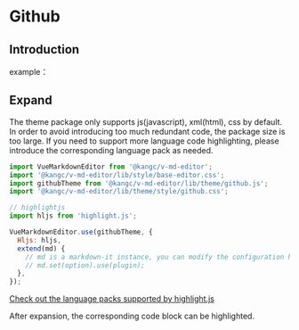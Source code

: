 # Github

## Introduction

example：

<ClientOnly>
  <base-editor />
</ClientOnly>

## Expand

The theme package only supports js(javascript), xml(html), css by default. In order to avoid introducing too much redundant code, the package size is too large. If you need to support more language code highlighting, please introduce the corresponding language pack as needed.

```js
import VueMarkdownEditor from '@kangc/v-md-editor';
import '@kangc/v-md-editor/lib/style/base-editor.css';
import githubTheme from '@kangc/v-md-editor/lib/theme/github.js';
import '@kangc/v-md-editor/lib/theme/style/github.css';

// highlightjs
import hljs from 'highlight.js';

VueMarkdownEditor.use(githubTheme, {
  Hljs: hljs,
  extend(md) {
    // md is a markdown-it instance, you can modify the configuration here, and use plugin for syntax expansion
    // md.set(option).use(plugin);
  },
});
```

[Check out the language packs supported by highlight.js](https://github.com/highlightjs/highlight.js/tree/master/src/languages)

After expansion, the corresponding code block can be highlighted.

<ClientOnly>
  <extend-github-theme />
</ClientOnly>
